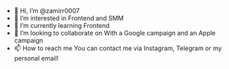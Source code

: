 - 👋 Hi, I’m @zamirr0007
- 👀 I’m interested in Frontend and SMM
- 🌱 I’m currently learning Frontend
- 💞️ I’m looking to collaborate on With a Google campaign and an Apple campaign
- 📫 How to reach me You can contact me via Instagram, Telegram or my personal email!
